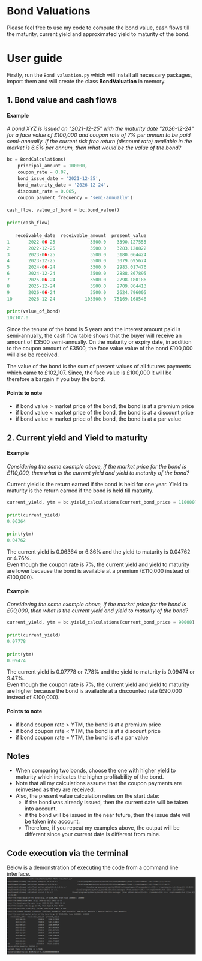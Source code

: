 # Bond Valuations

Please feel free to use my code to compute the bond value, cash flows till the maturity, current yield and approximated yield to maturity of the bond.

# User guide

Firstly, run the `Bond valuation.py` which will install all necessary packages, import them and will create the class **BondValuation** in memory.


## 1. Bond value and cash flows

#### Example  
_A bond XYZ is issued on "2021-12-25" with the maturity date "2026-12-24" for a face value of £100,000 and coupon rate of 7% per annum to be paid semi-annually. If the current risk free return (discount rate) available in the market is 6.5% per annum, then what would be the value of the bond?_

```python
bc = BondCalculations(
    principal_amount = 100000,
    coupon_rate = 0.07,
    bond_issue_date = '2021-12-25',
    bond_maturity_date = '2026-12-24',
    discount_rate = 0.065,
    coupon_payment_frequency = 'semi-annually')

cash_flow, value_of_bond = bc.bond_value()

print(cash_flow)

   receivable_date  receivable_amount  present_value
1       2022-06-25             3500.0    3390.127555
2       2022-12-25             3500.0    3283.128822
3       2023-06-25             3500.0    3180.064424
4       2023-12-25             3500.0    3079.695674
5       2024-06-24             3500.0    2983.017476
6       2024-12-24             3500.0    2888.867895
7       2025-06-24             3500.0    2798.180186
8       2025-12-24             3500.0    2709.864413
9       2026-06-24             3500.0    2624.796005
10      2026-12-24           103500.0   75169.168548

print(value_of_bond)
102107.0

```
Since the tenure of the bond is 5 years and the interest amount paid is semi-annually, the cash flow table shows that the buyer will receive an amount of £3500 semi-annually. On the maturity or expiry date, in addition to the coupon amount of £3500, the face value value of the bond £100,000 will also be received.

The value of the bond is the sum of present values of all futures payments which came to £102,107. Since, the face value is £100,000 it will be therefore a bargain if you buy the bond.

#### Points to note  
* if bond value > market price of the bond, the bond is at a premium price  
* if bond value < market price of the bond, the bond is at a discount price  
* if bond value = market price of the bond, the bond is at a par value  



## 2. Current yield and Yield to maturity  

#### Example  
_Considering the same example above, if the market price for the bond is £110,000, then what is the current yield and yield to maturity of the bond?_

Current yield is the return earned if the bond is held for one year.
Yield to maturity is the return earned if the bond is held till maturity.

```python
current_yield, ytm = bc.yield_calculations(current_bond_price = 110000)

print(current_yield)
0.06364

print(ytm)
0.04762

```
The current yield is 0.06364 or 6.36% and the yield to maturity is 0.04762 or 4.76%.  
Even though the coupon rate is 7%, the current yield and yield to maturity are lower because the bond is available at a premium (£110,000 instead of £100,000).

#### Example  
_Considering the same example above, if the market price for the bond is £90,000, then what is the current yield and yield to maturity of the bond?_

```python
current_yield, ytm = bc.yield_calculations(current_bond_price = 90000)

print(current_yield)
0.07778

print(ytm)
0.09474

```
The current yield is 0.07778 or 7.78% and the yield to maturity is 0.09474 or 9.47%.  
Even though the coupon rate is 7%, the current yield and yield to maturity are higher because the bond is available at a discounted rate (£90,000 instead of £100,000).

#### Points to note  
* if bond coupon rate > YTM, the bond is at a premium price  
* if bond coupon rate < YTM, the bond is at a discount price  
* if bond coupon rate = YTM, the bond is at a par value  

## Notes  
* When comparing two bonds, choose the one with higher yield to maturity which indicates the higher profitability of the bond.
* Note that all my calculations assume that the coupon payments are reinvested as they are received.
* Also, the present value calculation relies on the start date:
    - if the bond was already issued, then the current date will be taken into account. 
    - if the bond will be issued in the near future, then the issue date will be taken into account.
    - Therefore, if you repeat my examples above, the output will be different since your current date is different from mine.



## Code execution via the terminal
Below is a demonstration of executing the code from a command line interface.
![Terminal execution](Images/terminal%20execution.png)




